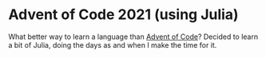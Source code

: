 # Advent of Code 2021 (using Julia)

What better way to learn a language than [Advent of Code](https://adventofcode.com/)? Decided to learn a bit of Julia, doing the days as and when I make the time for it.
